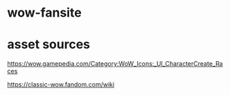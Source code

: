 # wow-fansite

# asset sources

https://wow.gamepedia.com/Category:WoW_Icons:_UI_CharacterCreate_Races

https://classic-wow.fandom.com/wiki
